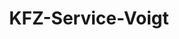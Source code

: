 ---
title: "KFZ-Service-Voigt"
url: /bad-neustadt-an-der-saale/kfz-service-voigt/
shop: Autowerkstatt
---